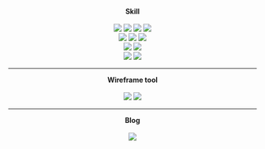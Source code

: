 <p align="center">
  <b>Skill</b>
  <br><br>
  <img src="https://img.shields.io/badge/HTML-E34F26?style=flat-square&logo=html5&logoColor=white">
  <img src="https://img.shields.io/badge/CSS-1572B6?style=flat-square&logo=css3&logoColor=white">
  <img src="https://img.shields.io/badge/JavaScript-F7DF1E?style=flat-square&logo=javascript&logoColor=white">
  <img src="https://img.shields.io/badge/Typescript-3178C6?style=flat-square&logo=Typescript&logoColor=white"/>
  <br>
  <img src="https://img.shields.io/badge/React-61DAFB?style=flat-square&logo=react&logoColor=blue">
  <img src="https://img.shields.io/badge/Redux-Toolkit-764ABC?style=flat-square&logo=redux&logoColor=white">
  <img src="https://img.shields.io/badge/jQuery-0769AD?style=flat-square&logo=jQuery&logoColor=white">
  <br>
  <img src="https://img.shields.io/badge/SCSS-CC6699?style=flat-square&logo=SASS&logoColor=white">
  <img src="https://img.shields.io/badge/StyledComponents-DB7093?style=flat-square&logo=Styled-components&logoColor=white">
  <br>
   
  <img src="https://img.shields.io/badge/MariaDB-003545?style=flat-square&logo=mariadb&logoColor=white">
  <img src="https://img.shields.io/badge/PHP-777BB4?style=flat-square&logo=php&logoColor=white">
</p>

---

<p align="center">
  <b>Wireframe tool</b>
  <br><br>
  <img src="https://img.shields.io/badge/-Figma-F24E1E?style=flat-square&logo=Figma&logoColor=white">
  <img src="https://img.shields.io/badge/-Framer-0055FF?style=flat-square&logo=Framer&logoColor=white">
</p>

---

<p align="center">
  <b>Blog</b>
  <br><br>
  <a href="https://velog.io/@oeanb"><img src="https://img.shields.io/badge/oeanb-11B48A?style=flat-square&logo=Vimeo&logoColor=white&link=https://velog.io/@oeanb"/></a>
</p>
